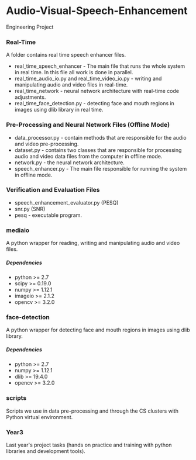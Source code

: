 # Audio-Visual-Speech-Enhancement
Engineering Project

### Real-Time
A folder contains real time speech enhancer files.
* real_time_speech_enhancer -	The main file that runs the whole system in real time. In this file all work is done in parallel.
* real_time_audio_io.py and real_time_video_io.py - writing and manipulating audio and video files in real-time.
* real_time_network - neural network architecture with real-time code adjustments.
* real_time_face_detection.py - detecting face and mouth regions in images using dlib library in real time.

### Pre-Processing and Neural Network Files (Offline Mode)
* data_processor.py - contain methods that are responsible for the audio and video pre-processing.
* dataset.py - contains two classes that are responsible for processing audio and video data files from the computer in offline mode.
* network.py - the neural network architecture.
* speech_enhancer.py - The main file responsible for running the system in offline mode.

### Verification and Evaluation Files
* speech_enhancement_evaluator.py (PESQ)
* snr.py (SNR)
* pesq - executable program.

### mediaio
A python wrapper for reading, writing and manipulating audio and video files.

##### Dependencies
* python >= 2.7
* scipy >= 0.19.0
* numpy >= 1.12.1
* imageio >= 2.1.2
* opencv >= 3.2.0

### face-detection
A python wrapper for detecting face and mouth regions in images using dlib library.

##### Dependencies
* python >= 2.7
* numpy >= 1.12.1
* dlib >= 19.4.0
* opencv >= 3.2.0

### scripts
Scripts we use in data pre-processing and through the CS clusters with Python virtual environment.

### Year3
Last year's project tasks (hands on practice and training with python libraries and development tools).
